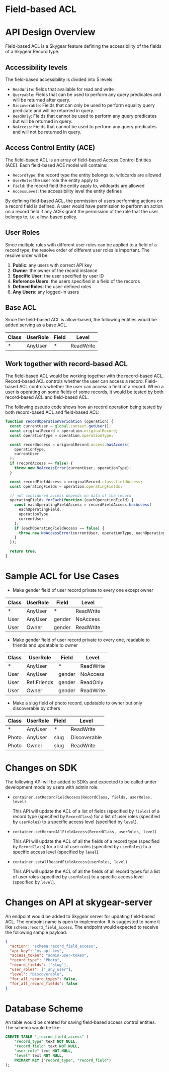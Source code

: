 Field-based ACL
================

# API Design Overview

Field-based ACL is a Skygear feature defining the accessibility of the fields
of a Skygear Record type.

## Accessibility levels

The field-based accessibility is divided into 5 levels:

- `ReadWrite`: fields that available for read and write
- `Queryable`: Fields that can be used to perform any query predicates and
  will be returned after query.
- `Discoverable`: Fields that can only be used to perform equality query
  predicate and will be returned in query.
- `ReadOnly`: Fields that cannot be used to perform any query predicates but
  will be returned in query.
- `NoAccess`: Fields that cannot be used to perform any query predicates and
  will not be returned in query.

## Access Control Entity (ACE)

The field-based ACL is an array of field-based Access Control Entities (ACE).
Each field-based ACE model will contains:

- `RecordType`: the record type the entity belongs to, wildcards are allowed
- `UserRole`: the user role the entity apply to
- `Field`: the record field the entity apply to, wildcards are allowed
- `AccessLevel`: the accessibility level the entity defines

By defining field-based ACL, the permission of users performing actions on a
record field is defined. A user would have permission to perform an action on a
record field if any ACEs grant the permission of the role that the user belongs
to, i.e. allow-based policy.

## User Roles

Since multiple rules with different user roles can be applied to a field of a
record type, the resolve order of different user roles is important. The
resolve order will be:

1. **Public**: any users with correct API key
1. **Owner**: the owner of the record instance
1. **Specific User**: the user specified by user ID
1. **Reference Users**: the users specified in a field of the records
1. **Defined Roles**: the user-defined roles
1. **Any Users**: any logged-in users

## Base ACL

Since the field-based ACL is allow-based, the following entities would be added
serving as a base ACL.

| Class | UserRole | Field |   Level   |
|-------|----------|-------|-----------|
| *     | AnyUser  | *     | ReadWrite |

## Work together with record-based ACL

The field-based ACL would be working together with the record-based ACL.
Record-based ACL controls whether the user can access a record. Field-based ACL
controls whether the user can access a field of a record. When a user is
operating on some fields of some records, it would be tested by both
record-based ACL and field-based ACL.

The following pseudo code shows how an record operation being tested by both
record-based ACL and field-based ACL:

```js
function recordOperationVeridation (operation) {
  const currentUser = global.context.getUser();
  const originalRecord = operation.originalRecord;
  const operationType = operation.operationType;

  const recordAccess = originalRecord.access.hasAccess(
    operationType,
    currentUser
  );
  if (recordAccess == false) {
    throw new NoAccessError(currentUser, operationType);
  }

  const recordFieldAccess = originalRecord.class.fieldAccess;
  const operatingFields = operation.operatingFields;

  // not considered access depends on data of the record
  operatingFields.forEach(function (eachOperatingField) {
    const eachOperatingFieldAccess = recordFieldAccess.hasAccess(
      eachOperatingField,
      operationType,
      currentUser
    );
    if (eachOperatingFieldAccess == false) {
      throw new NoAccessError(currentUser, operationType, eachOperatingField);
    }
  });

  return true;
}
```

# Sample ACL for Use Cases

- Make gender field of user record private to every one except owner

| Class | UserRole | Field  |   Level   |
|-------|----------|--------|-----------|
| *     | AnyUser  | *      | ReadWrite |
| User  | AnyUser  | gender | NoAccess  |
| User  | Owner    | gender | ReadWrite |

- Make gender field of user record private to every one, readable to friends
  and updatable to owner

| Class |  UserRole   | Field  |   Level   |
|-------|-------------|--------|-----------|
| *     | AnyUser     | *      | ReadWrite |
| User  | AnyUser     | gender | NoAccess  |
| User  | Ref:Friends | gender | ReadOnly  |
| User  | Owner       | gender | ReadWrite |

- Make a slug field of photo record, updatable to owner but only discoverable
  by others

| Class |  UserRole   | Field |    Level     |
|-------|-------------|-------|--------------|
| *     | AnyUser     | *     | ReadWrite    |
| Photo | AnyUser     | slug  | Discoverable |
| Photo | Owner       | slug  | ReadWrite    |

# Changes on SDK

The following API will be added to SDKs and expected to be called under
development mode by users with admin role.

- `container.setRecordFieldAccess(RecordClass, fields, userRoles, level)`

  This API will update the ACL of a list of fields (specified by `fields`) of a
  record type (specified by `RecordClass`) for a list of user roles (specified
  by `userRoles`) to a specific access level (specified by `level`).

- `container.setRecordAllFieldAccess(RecordClass, userRoles, level)`

  This API will update the ACL of all the fields of a record type (specified
  by `RecordClass`) for a list of user roles (specified by `userRoles`) to a
  specific access level (specified by `level`).

- `container.setAllRecordFieldAccess(userRoles, level)`

  This API will update the ACL of all the fields of all record types for a list
  of user roles (specified by `userRoles`) to a specific access level
  (specified by `level`).

# Changes on API at skygear-server

An endpoint would be added to Skygear server for updating field-based ACL. The
endpoint name is open to implementor. It is suggested to name it like
`schema:record_field_access`. The endpoint would expected to receive
the following sample payload:

```json
{
  "action": "schema:record_field_access",
  "api_key": "my-api-key",
  "access_token": "admin-user-token",
  "record_type": "Photo",
  "record_fields": ["slug"],
  "user_roles": ["_any_user"],
  "level": "Discoverable",
  "for_all_record_types": false,
  "for_all_record_fields": false
}
```

# Database Scheme

An table would be created for saving field-based access control entities. The
schema would be like:

```SQL
CREATE TABLE "_recrod_field_access" (
    "record_type" text NOT NULL,
    "record_field" text NOT NULL,
    "user_role" text NOT NULL,
    "level" text NOT NULL,
    PRIMARY KEY ("record_type", "record_field")
);
```
